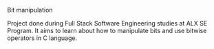 Bit manipulation


Project done during Full Stack Software Engineering studies at ALX SE Program. It aims to learn about how to manipulate bits and use bitwise operators in C language.
